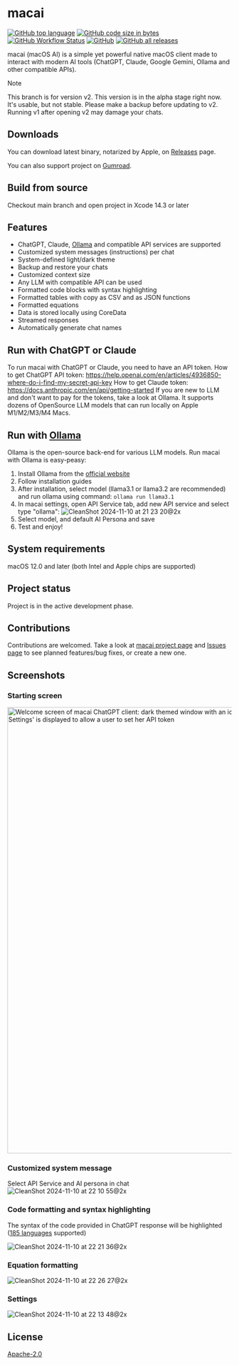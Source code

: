 # macai
<a href="#"><img alt="GitHub top language" src="https://img.shields.io/github/languages/top/Renset/macai"></a> <a href="#"><img alt="GitHub code size in bytes" src="https://img.shields.io/github/languages/code-size/Renset/macai"></a> <a href="https://github.com/Renset/macai/actions/workflows/swift-xcode.yml"><img alt="GitHub Workflow Status" src="https://img.shields.io/github/actions/workflow/status/Renset/macai/swift-xcode.yml"></a> <a href="https://github.com/Renset/macai/blob/main/LICENSE.md"><img alt="GitHub" src="https://img.shields.io/github/license/Renset/macai"></a>
<a href="https://github.com/Renset/macai/releases/latest"><img alt="GitHub all releases" src="https://img.shields.io/github/downloads/Renset/macai/total"></a>

macai (macOS AI) is a simple yet powerful native macOS client made to interact with modern AI tools (ChatGPT, Claude, Google Gemini, Ollama and other compatible APIs). 

> [!NOTE]  
> This branch is for version v2. This version is in the alpha stage right now. It's usable, but not stable. Please make a backup before updating to v2. Running v1 after opening v2 may damage your chats.


## Downloads
You can download latest binary, notarized by Apple, on [Releases](https://github.com/Renset/macai/releases) page. 

You can also support project on [Gumroad](https://renset.gumroad.com/l/macai).

## Build from source
Checkout main branch and open project in Xcode 14.3 or later

## Features
- ChatGPT, Claude, [Ollama](https://ollama.com) and compatible API services are supported
- Customized system messages (instructions) per chat
- System-defined light/dark theme
- Backup and restore your chats
- Customized context size
- Any LLM with compatible API can be used
- Formatted code blocks with syntax highlighting
- Formatted tables with copy as CSV and as JSON functions
- Formatted equations
- Data is stored locally using CoreData
- Streamed responses
- Automatically generate chat names

## Run with ChatGPT or Claude
To run macai with ChatGPT or Claude, you need to have an API token. 
How to get ChatGPT API token: https://help.openai.com/en/articles/4936850-where-do-i-find-my-secret-api-key
How to get Claude token: https://docs.anthropic.com/en/api/getting-started
If you are new to LLM and don't want to pay for the tokens, take a look at Ollama. It supports dozens of OpenSource LLM models that can run locally on Apple M1/M2/M3/M4 Macs.

## Run with [Ollama](https://ollama.com)
Ollama is the open-source back-end for various LLM models. 
Run macai with Ollama is easy-peasy:
1. Install Ollama from the [official website](https://ollama.com)
2. Follow installation guides
3. After installation, select model (llama3.1 or llama3.2 are recommended) and run ollama using command: `ollama run llama3.1`
4. In macai settings, open API Service tab, add new API service and select type "ollama":
   ![CleanShot 2024-11-10 at 21 23 20@2x](https://github.com/user-attachments/assets/a7387483-e020-4dca-812e-85422ccca401)
5. Select model, and default AI Persona and save
8. Test and enjoy!

## System requirements
macOS 12.0 and later (both Intel and Apple chips are supported)

## Project status
Project is in the active development phase.

## Contributions
Contributions are welcomed. Take a look at [macai project page](https://github.com/users/Renset/projects/1) and [Issues page](https://github.com/Renset/macai/issues) to see planned features/bug fixes, or create a new one.

## Screenshots

### Starting screen

<img width="1002" alt="Welcome screen of macai ChatGPT client: dark themed window with an icon of happy looking retro-futuristic robot in front of sparkles. Button 'Open Settings' is displayed to allow a user to set her API token" src="https://github.com/Renset/macai/assets/364877/32064592-1fb9-460d-a63b-095d9fbc4c18"  />

### Customized system message
Select API Service and AI persona in chat
![CleanShot 2024-11-10 at 22 10 55@2x](https://github.com/user-attachments/assets/2203fa53-a1eb-4a96-ba5c-4d1f54ed790a)

### Code formatting and syntax highlighting
The syntax of the code provided in ChatGPT response will be highlighted ([185 languages](https://github.com/raspu/Highlightr) supported)

![CleanShot 2024-11-10 at 22 21 36@2x](https://github.com/user-attachments/assets/08cdb80b-dbed-4e4e-8be7-17ecfa69a112)


### Equation formatting
![CleanShot 2024-11-10 at 22 26 27@2x](https://github.com/user-attachments/assets/a7cb0558-12d3-4230-b1b0-4d958be6a3ec)


### Settings
![CleanShot 2024-11-10 at 22 13 48@2x](https://github.com/user-attachments/assets/80365a17-a179-44e5-9b0b-288a4c174b08)



## License
[Apache-2.0](https://github.com/Renset/macai/blob/main/LICENSE.md)
